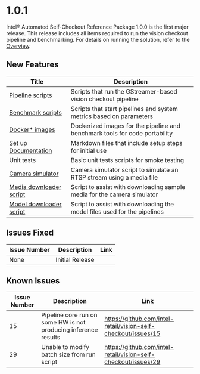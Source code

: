 # 1.0.1

Intel® Automated Self-Checkout Reference Package 1.0.0 is the first major release. This release includes all items required to run the vision checkout pipeline and benchmarking. For details on running the solution, refer to the [Overview](../index.md). 

## New Features

| Title                                                                                        | Description                                                                 |
|----------------------------------------------------------------------------------------------|-----------------------------------------------------------------------------|
| [Pipeline scripts](../pipelinerun.md#run-pipeline-with-different-input-sourceinputsrc-types) | Scripts that run the GStreamer-based vision checkout pipeline               |
| [Benchmark scripts](../pipelinebenchmarking.md)                                              | Scripts that start pipelines and system metrics based on parameters         |
| [Docker* images](../pipelinesetup.md#step-4-build-the-reference-design-docker-images)       | Dockerized images for the pipeline and benchmark tools for code portability |
| [Set up Documentation](../pipelinesetup.md)                                                  | Markdown files that include setup steps for initial use                     |
| Unit tests                                                                    | Basic unit tests scripts for smoke testing                                  |
| [Camera simulator](../pipelinerun.md#run-camera-simulator)                                   | Camera simulator script to simulate an RTSP stream using a media file       |
| [Media downloader script](../pipelinebenchmarking.md#file)                                   | Script to assist with downloading sample media for the camera simulator     |
| [Model downloader script](../pipelinesetup.md#step-3-download-models-manually-optional)      | Script to assist with downloading the model files used for the pipelines    |

## Issues Fixed

| Issue Number | Description     | Link        | 
| -----------  | --------------- | ----------- |
| None         | Initial Release |             |

## Known Issues

| Issue Number | Description                                                     | Link                                                           |
| -----------  | --------------------------------------------------------------- | -------------------------------------------------------------- |
| 15           | Pipeline core run on some HW is not producing inference results | https://github.com/intel-retail/vision-self-checkout/issues/15 |
| 29           | Unable to modify batch size from run script                     | https://github.com/intel-retail/vision-self-checkout/issues/29 |

